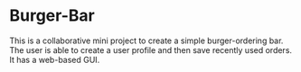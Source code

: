 Burger-Bar
==========
This is a collaborative mini project to create a simple burger-ordering bar. The user is able to create a user profile and then save recently used orders. 
It has a web-based GUI. 
